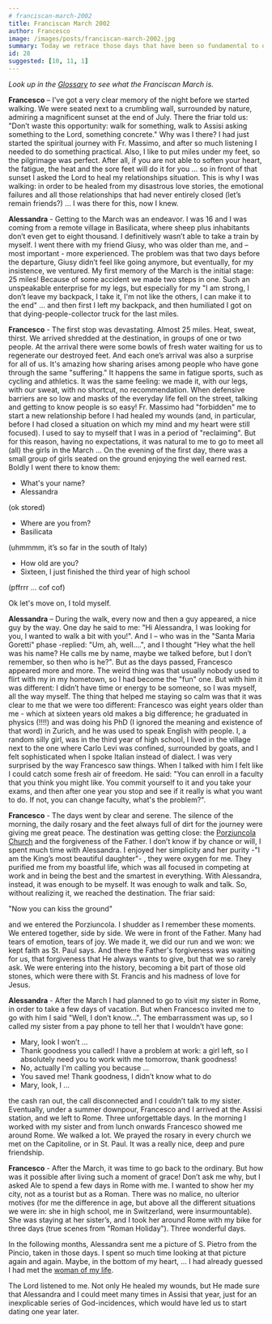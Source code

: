 ```yaml
---
# franciscan-march-2002
title: Franciscan March 2002
author: Francesco
image: /images/posts/franciscan-march-2002.jpg
summary: Today we retrace those days that have been so fundamental to our lives... we write it four-handed to try to put together those two worlds that were so different and distant, and that are now so united.
id: 28
suggested: [10, 11, 1]
---
```



_Look up in the [Glossary]({{site.baseurl}}\glossary) to see what the Franciscan March is._

**Francesco** – I’ve got a very clear memory of the night before we started walking. We were seated next to a crumbling wall, surrounded by nature, admiring a magnificent sunset at the end of July. There the friar told us: "Don’t waste this opportunity: walk for something, walk to Assisi asking something to the Lord, something concrete." Why was I there? I had just started the spiritual journey with Fr. Massimo, and after so much listening I needed to do something practical. Also, I like to put miles under my feet, so the pilgrimage was perfect. After all, if you are not able to soften your heart, the fatigue, the heat and the sore feet will do it for you ... so in front of that sunset I asked the Lord to heal my relationships situation. This is why I was walking: in order to be healed from my disastrous love stories, the emotional failures and all those relationships that had never entirely closed (let’s remain friends?) ... I was there for this, now I knew.

**Alessandra** - Getting to the March was an endeavor. I was 16 and I was coming from a remote village in Basilicata, where sheep plus inhabitants don’t even get to eight thousand. I definitively wasn’t able to take a train by myself. I went there with my friend Giusy, who was older than me, and – most important - more experienced. The problem was that two days before the departure, Giusy didn’t feel like going anymore, but eventually, for my insistence, we ventured. My first memory of the March is the initial stage: 25 miles! Because of some accident we made two steps in one. Such an unspeakable enterprise for my legs, but especially for my "I am strong, I don’t leave my backpack, I take it, I'm not like the others, I can make it to the end" ... and then first I left my backpack, and then humiliated I got on that dying-people-collector truck for the last miles.

**Francesco** - The first stop was devastating. Almost 25 miles. Heat, sweat, thirst. We arrived shredded at the destination, in groups of one or two people. At the arrival there were some bowls of fresh water waiting for us to regenerate our destroyed feet. And each one’s arrival was also a surprise for all of us. It's amazing how sharing arises among people who have gone through the same "suffering." It happens the same in fatigue sports, such as cycling and athletics. It was the same feeling: we made it, with our legs, with our sweat, with no shortcut, no recommendation. When defensive barriers are so low and masks of the everyday life fell on the street, talking and getting to know people is so easy! Fr. Massimo had "forbidden" me to start a new relationship before I had healed my wounds (and, in particular, before I had closed a situation on which my mind and my heart were still focused). I used to say to myself that I was in a period of "reclaiming". But for this reason, having no expectations, it was natural to me to go to meet all (all) the girls in the March ... On the evening of the first day, there was a small group of girls seated on the ground enjoying the well earned rest. Boldly I went there to know them:

- What's your name?
- Alessandra

(ok stored)

- Where are you from?
- Basilicata

(uhmmmm, it’s so far in the south of Italy)

- How old are you?
- Sixteen, I just finished the third year of high school

(pffrrr ... cof cof)

Ok let's move on, I told myself.

**Alessandra** – During the walk, every now and then a guy appeared, a nice guy by the way. One day he said to me: "Hi Alessandra, I was looking for you, I wanted to walk a bit with you!".  And I – who was in the "Santa Maria Goretti" phase -replied: "Um, ah, well....", and I thought "Hey what the hell was his name? He calls me by name, maybe we talked before, but I don’t remember, so then who is he?". But as the days passed, Francesco appeared more and more. The weird thing was that usually nobody used to flirt with my in my hometown, so I had become the "fun" one. But with him it was different: I didn’t have time or energy to be someone, so I was myself, all the way myself. The thing that helped me staying so calm was that it was clear to me that we were too different: Francesco was eight years older than me - which at sixteen years old makes a big difference; he graduated in physics (!!!!) and was doing his PhD (I ignored the meaning and existence of that word) in Zurich, and he was used to speak English with people. I, a random silly girl, was in the third year of high school, I lived in the village next to the one where Carlo Levi was confined, surrounded by goats, and I felt sophisticated when I spoke Italian instead of dialect. I was very surprised by the way Francesco saw things. When I talked with him I felt like I could catch some fresh air of freedom. He said: "You can enroll in a faculty that you think you might like. You commit yourself to it and you take your exams, and then after one year you stop and see if it really is what you want to do. If not, you can change faculty, what's the problem?".

**Francesco** - The days went by clear and serene. The silence of the morning, the daily rosary and the feet always full of dirt for the journey were giving me great peace. The destination was getting close: the [Porziuncola Church]({{site.baseurl}}/glossary) and the forgiveness of the Father. I don’t know if by chance or will, I spent much time with Alessandra. I enjoyed her simplicity and her purity -"I am the King’s most beautiful daughter"- , they were oxygen for me. They purified me from my boastful life, which was all focused in competing at work and in being the best and the smartest in everything. With Alessandra, instead, it was enough to be myself. It was enough to walk and talk. So, without realizing it, we reached the destination. The friar said:

"Now you can kiss the ground"


and we entered the Porziuncola. I shudder as I remember these moments. We entered together, side by side. We were in front of the Father. Many had tears of emotion, tears of joy. We made it, we did our run and we won: we kept faith as St. Paul says. And there the Father's forgiveness was waiting for us, that forgiveness that He always wants to give, but that we so rarely ask. We were entering into the history, becoming a bit part of those old stones, which were there with St. Francis and his madness of love for Jesus.

**Alessandra** - After the March I had planned to go to visit my sister in Rome, in order to take a few days of vacation. But when Francesco invited me to go with him I said "Well, I don’t know...". The embarrassment was up, so I called my sister from a pay phone to tell her that I wouldn’t have gone:

- Mary, look I won’t ...
- Thank goodness you called! I have a problem at work: a girl left, so I absolutely need you to work with me tomorrow, thank goodness!
- No, actually I'm calling you because ...
- You saved me! Thank goodness, I didn’t know what to do
- Mary, look, I ...

the cash ran out, the call disconnected and I couldn’t talk to my sister. Eventually, under a summer downpour, Francesco and I arrived at the Assisi station, and we left to Rome. Three unforgettable days. In the morning I worked with my sister and from lunch onwards Francesco showed me around Rome. We walked a lot. We prayed the rosary in every church we met on the Capitoline, or in St. Paul. It was a really nice, deep and pure friendship.

**Francesco** - After the March, it was time to go back to the ordinary. But how was it possible after living such a moment of grace! Don’t ask me why, but I asked Ale to spend a few days in Rome with me. I wanted to show her my city, not as a tourist but as a Roman. There was no malice, no ulterior motives (for me the difference in age, but above all the different situations we were in: she in high school, me in Switzerland, were insurmountable). She was staying at her sister’s, and I took her around Rome with my bike for three days (true scenes from "Roman Holiday"). Three wonderful days.

In the following months, Alessandra sent me a picture of S. Pietro from the Pincio, taken in those days. I spent so much time looking at that picture again and again. Maybe, in the bottom of my heart, ... I had already guessed I had met the [woman of my life]({{site.baseurl}}\is-she-the-woman-of-my-life).

The Lord listened to me. Not only He healed my wounds, but He made sure that Alessandra and I could meet many times in Assisi that year, just for an inexplicable series of God-incidences, which would have led us to start dating one year later.
